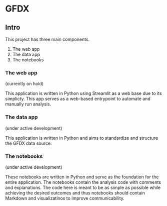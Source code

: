 # GFDX 

## Intro
This project has three main components.  

1. The web app
2. The data app
3. The notebooks

### The web app
(currently on hold)

This application is written in Python using Streamlit as a web base due to its simplicty.  This app serves as a web-based entrypoint to automate and manually run analysis.

### The data app
(under active development)

This application is written in Python and aims to standardize and structure the GFDX data source.

### The notebooks
(under active development)

These notebooks are written in Python and serve as the foundation for the entire application.  The notebooks contain the analysis code with comments and explanations.  The code here is meant to be as simple as possible while achieving the desired outcomes and thus notebooks should contain Markdown and visualizatinos to improve communicability.